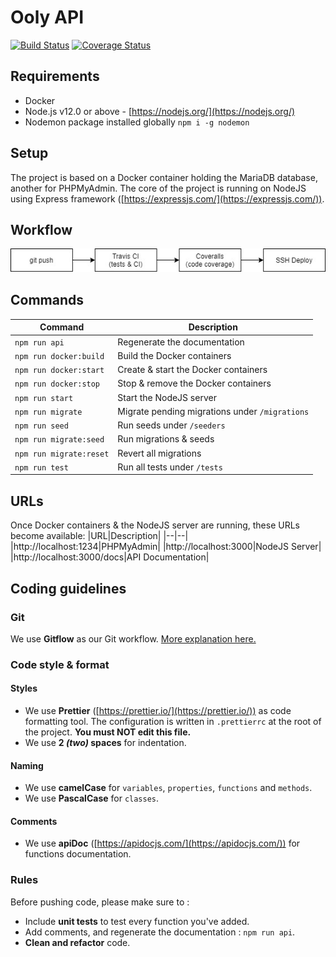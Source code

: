# Ooly API

[![Build Status](https://travis-ci.org/Treast/node-authentication.svg?branch=master)](https://travis-ci.org/Treast/node-authentication)
[![Coverage Status](https://coveralls.io/repos/github/Treast/node-authentication/badge.svg?branch=master&id=2)](https://coveralls.io/github/Treast/node-authentication?branch=master&id=2)

## Requirements

- Docker
- Node.js v12.0 or above - [https://nodejs.org/](https://nodejs.org/)
- Nodemon package installed globally `npm i -g nodemon`

## Setup

The project is based on a Docker container holding the MariaDB database, another for PHPMyAdmin.
The core of the project is running on NodeJS using Express framework ([https://expressjs.com/](https://expressjs.com/)).

## Workflow

![Schema](./schema.jpg)

## Commands

| Command                 | Description                                    |
| ----------------------- | ---------------------------------------------- |
| `npm run api`           | Regenerate the documentation                   |
| `npm run docker:build`  | Build the Docker containers                    |
| `npm run docker:start`  | Create & start the Docker containers           |
| `npm run docker:stop`   | Stop & remove the Docker containers            |
| `npm run start`         | Start the NodeJS server                        |
| `npm run migrate`       | Migrate pending migrations under `/migrations` |
| `npm run seed`          | Run seeds under `/seeders`                     |
| `npm run migrate:seed`  | Run migrations & seeds                         |
| `npm run migrate:reset` | Revert all migrations                          |
| `npm run test`          | Run all tests under `/tests`                   |

## URLs

Once Docker containers & the NodeJS server are running, these URLs become available:
|URL|Description|
|--|--|
|http://localhost:1234|PHPMyAdmin|
|http://localhost:3000|NodeJS Server|
|http://localhost:3000/docs|API Documentation|

## Coding guidelines

### Git

We use **Gitflow** as our Git workflow. [More explanation here.](https://www.atlassian.com/git/tutorials/comparing-workflows/gitflow-workflow)

### Code style & format

#### Styles

- We use **Prettier** ([https://prettier.io/](https://prettier.io/)) as code formatting tool. The configuration is written in `.prettierrc` at the root of the project. **You must NOT edit this file.**
- We use **2 _(two)_ spaces** for indentation.

#### Naming

- We use **camelCase** for `variables`, `properties`, `functions` and `methods`.
- We use **PascalCase** for `classes`.

#### Comments

- We use **apiDoc** ([https://apidocjs.com/](https://apidocjs.com/)) for functions documentation.

### Rules

Before pushing code, please make sure to :

- Include **unit tests** to test every function you've added.
- Add comments, and regenerate the documentation : `npm run api`.
- **Clean and refactor** code.
